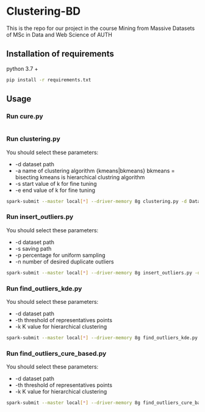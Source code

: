 # Clustering-BD

This is the repo for our project in the course Mining from Massive Datasets of MSc in Data and Web Science of AUTH

## Installation of requirements

python 3.7 + 

```bash
pip install -r requirements.txt
```

## Usage

### Run cure.py
```bash

```

### Run clustering.py
You should select these parameters: 
* -d dataset path 
* -a name of clustering algorithm {kmeans|bkmeans} 
     bkmeans = bisecting kmeans is hierarchical clustring algorithm 
* -s start value of k for fine tuning
* -e end value of k for fine tuning

```bash
spark-submit --master local[*] --driver-memory 8g clustering.py -d Datasets/Data1.csv -a kmeans -s 2 -e 14

```

### Run insert_outliers.py
You should select these parameters: 
* -d dataset path 
* -s saving path 
* -p percentage for uniform sampling 
* -n number of desired duplicate outliers 

```bash
spark-submit --master local[*] --driver-memory 8g insert_outliers.py -d Datasets/Data1.csv -s Datasets/Data1_with_outliers -p 0.025 -n 20

```

### Run find_outliers_kde.py
You should select these parameters: 
* -d dataset path 
* -th threshold of representatives points
* -k K value for hierarchical clustering


```bash
spark-submit --master local[*] --driver-memory 8g find_outliers_kde.py -d Datasets/Data1_with_outliers -th 8 -k 6

```

### Run find_outliers_cure_based.py
You should select these parameters: 
* -d dataset path 
* -th threshold of representatives points
* -k K value for hierarchical clustering


```bash
spark-submit --master local[*] --driver-memory 8g find_outliers_cure_based.py -d Datasets/Data1_with_outliers -th 8 -k 6

```


